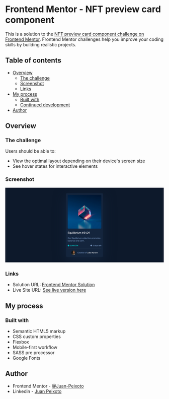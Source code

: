 # Frontend Mentor - NFT preview card component

This is a solution to the [NFT preview card component challenge on Frontend Mentor](https://www.frontendmentor.io/challenges/nft-preview-card-component-SbdUL_w0U). Frontend Mentor challenges help you improve your coding skills by building realistic projects. 

## Table of contents

- [Overview](#overview)
  - [The challenge](#the-challenge)
  - [Screenshot](#screenshot)
  - [Links](#links)
- [My process](#my-process)
  - [Built with](#built-with)
  - [Continued development](#continued-development)
- [Author](#author)

## Overview

### The challenge

Users should be able to:

- View the optimal layout depending on their device's screen size
- See hover states for interactive elements

### Screenshot

![](./images/desktop-screenshot.png)

### Links

- Solution URL: [Frontend Mentor Solution](https://www.frontendmentor.io/solutions/sass-and-mobile-first-workflow-Qp9IqaFf8M)
- Live Site URL: [See live version here](https://juan-peixoto.github.io/frontendmentor-nft-preview-card-component)

## My process

### Built with

- Semantic HTML5 markup
- CSS custom properties
- Flexbox
- Mobile-first workflow
- SASS pre processor
- Google Fonts

## Author
- Frontend Mentor - [@Juan-Peixoto](https://www.frontendmentor.io/profile/Juan-Peixoto)
- Linkedin - [Juan Peixoto](https://www.linkedin.com/in/juanpeixoto1998)
